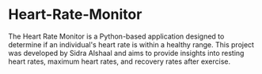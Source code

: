 # Heart-Rate-Monitor
  The Heart Rate Monitor is a Python-based application designed to determine if an individual's heart rate is within a healthy range. This project was developed by Sidra Alshaal and aims to provide insights into resting heart rates, maximum heart rates, and recovery rates after exercise.
